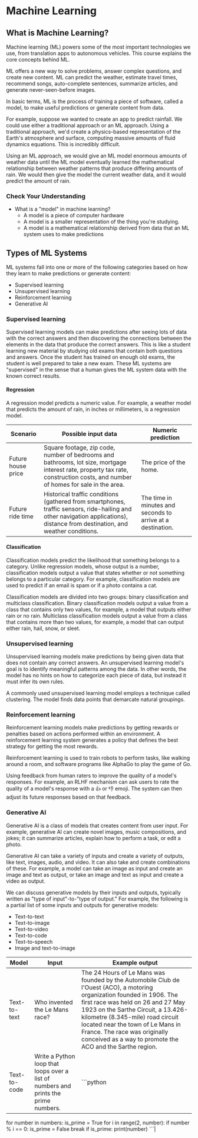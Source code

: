 # Machine Learning

## What is Machine Learning?

Machine learning (ML) powers some of the most important technologies we use, from translation apps to autonomous vehicles. This course explains the core concepts behind ML.

ML offers a new way to solve problems, answer complex questions, and create new content. ML can predict the weather, estimate travel times, recommend songs, auto-complete sentences, summarize articles, and generate never-seen-before images.

In basic terms, ML is the process of training a piece of software, called a model, to make useful predictions or generate content from data.

For example, suppose we wanted to create an app to predict rainfall. We could use either a traditional approach or an ML approach. Using a traditional approach, we'd create a physics-based representation of the Earth's atmosphere and surface, computing massive amounts of fluid dynamics equations. This is incredibly difficult.

Using an ML approach, we would give an ML model enormous amounts of weather data until the ML model eventually learned the mathematical relationship between weather patterns that produce differing amounts of rain. We would then give the model the current weather data, and it would predict the amount of rain.

### Check Your Understanding

- What is a "model" in machine learning?
  - A model is a piece of computer hardware
  - A model is a smaller representation of the thing you're studying.
  - A model is a mathematical relationship derived from data that an ML system uses to make predictions

## Types of ML Systems

ML systems fall into one or more of the following categories based on how they learn to make predictions or generate content:

- Supervised learning
- Unsupervised learning
- Reinforcement learning
- Generative AI

### Supervised learning

Supervised learning models can make predictions after seeing lots of data with the correct answers and then discovering the connections between the elements in the data that produce the correct answers. This is like a student learning new material by studying old exams that contain both questions and answers. Once the student has trained on enough old exams, the student is well prepared to take a new exam. These ML systems are "supervised" in the sense that a human gives the ML system data with the known correct results.

#### Regression

A regression model predicts a numeric value. For example, a weather model that predicts the amount of rain, in inches or millimeters, is a regression model.

| Scenario | Possible input data | Numeric prediction |
|----------|---------------------|--------------------|
| Future house price | Square footage, zip code, number of bedrooms and bathrooms, lot size, mortgage interest rate, property tax rate, construction costs, and number of homes for sale in the area. | The price of the home. |
| Future ride time | Historical traffic conditions (gathered from smartphones, traffic sensors, ride-hailing and other navigation applications), distance from destination, and weather conditions. | The time in minutes and seconds to arrive at a destination. |

#### Classification

Classification models predict the likelihood that something belongs to a category. Unlike regression models, whose output is a number, classification models output a value that states whether or not something belongs to a particular category. For example, classification models are used to predict if an email is spam or if a photo contains a cat.

Classification models are divided into two groups: binary classification and multiclass classification. Binary classification models output a value from a class that contains only two values, for example, a model that outputs either rain or no rain. Multiclass classification models output a value from a class that contains more than two values, for example, a model that can output either rain, hail, snow, or sleet.

### Unsupervised learning

Unsupervised learning models make predictions by being given data that does not contain any correct answers. An unsupervised learning model's goal is to identify meaningful patterns among the data. In other words, the model has no hints on how to categorize each piece of data, but instead it must infer its own rules.

A commonly used unsupervised learning model employs a technique called clustering. The model finds data points that demarcate natural groupings.


### Reinforcement learning

Reinforcement learning models make predictions by getting rewards or penalties based on actions performed within an environment. A reinforcement learning system generates a policy that defines the best strategy for getting the most rewards.

Reinforcement learning is used to train robots to perform tasks, like walking around a room, and software programs like AlphaGo to play the game of Go.

Using feedback from human raters to improve the quality of a model's responses. For example, an RLHF mechanism can ask users to rate the quality of a model's response with a 👍 or 👎 emoji. The system can then adjust its future responses based on that feedback.

### Generative AI

Generative AI is a class of models that creates content from user input. For example, generative AI can create novel images, music compositions, and jokes; it can summarize articles, explain how to perform a task, or edit a photo.

Generative AI can take a variety of inputs and create a variety of outputs, like text, images, audio, and video. It can also take and create combinations of these. For example, a model can take an image as input and create an image and text as output, or take an image and text as input and create a video as output.

We can discuss generative models by their inputs and outputs, typically written as "type of input"-to-"type of output." For example, the following is a partial list of some inputs and outputs for generative models:

- Text-to-text
- Text-to-image
- Text-to-video
- Text-to-code
- Text-to-speech
- Image and text-to-image

| Model        | Input                                                                                           | Example output                                                                                                                                                                                                                                  |
|--------------|-------------------------------------------------------------------------------------------------|-------------------------------------------------------------------------------------------------------------------------------------------------------------------------------------------------------------------------------------------------|
| Text-to-text | Who invented the Le Mans race?                                                                  | The 24 Hours of Le Mans was founded by the Automobile Club de l'Ouest (ACO), a motoring organization founded in 1906. The first race was held on 26 and 27 May 1923 on the Sarthe Circuit, a 13.426-kilometre (8.345-mile) road circuit located near the town of Le Mans in France. The race was originally conceived as a way to promote the ACO and the Sarthe region. |
| Text-to-code | Write a Python loop that loops over a list of numbers and prints the prime numbers.              | ```python
for number in numbers:
    is_prime = True
    for i in range(2, number):
        if number % i == 0:
            is_prime = False
            break
    if is_prime:
        print(number) ```|
 

